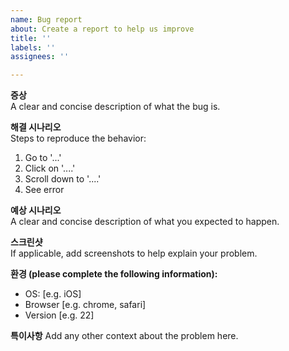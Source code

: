 ```yaml
---
name: Bug report
about: Create a report to help us improve
title: ''
labels: ''
assignees: ''

---
```


**증상**  
A clear and concise description of what the bug is.

**해결 시나리오**  
Steps to reproduce the behavior:
1. Go to '...'
2. Click on '....'
3. Scroll down to '....'
4. See error

**예상 시나리오**  
A clear and concise description of what you expected to happen.

**스크린샷**  
If applicable, add screenshots to help explain your problem.

**환경 (please complete the following information):**  
 - OS: [e.g. iOS]
 - Browser [e.g. chrome, safari]
 - Version [e.g. 22]


**특이사항** 
Add any other context about the problem here.

